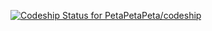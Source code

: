 [ ![Codeship Status for PetaPetaPeta/codeship](https://codeship.com/projects/253e65e0-d3dd-0133-b194-4e7d68edc8bb/status?branch=master)](https://codeship.com/projects/142261)